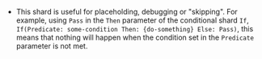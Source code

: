 - This shard is useful for placeholding, debugging or "skipping". For example, using `Pass` in the `Then` parameter of the conditional shard `If`,  `If(Predicate: some-condition Then: {do-something} Else: Pass)`, this means that nothing will happen when the condition set in the `Predicate` parameter is not met.